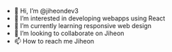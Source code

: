 - 👋 Hi, I’m @jiheondev3
- 👀 I’m interested in developing webapps using React
- 🌱 I’m currently learning responsive web design
- 💞️ I’m looking to collaborate on Jiheon
- 📫 How to reach me Jiheon

<!---
jiheondev3/jiheondev3 is a ✨ special ✨ repository because its `README.md` (this file) appears on your GitHub profile.
You can click the Preview link to take a look at your changes.
--->

